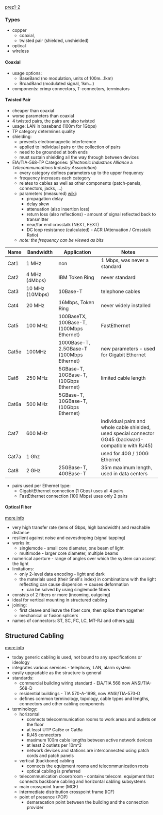 [prez1-2](https://lms.vsb.cz/pluginfile.php/2310316/course/section/2805839/media.pdf)
### Types 
- copper 
	- coaxial, 
	- twisted pair (shielded, unshielded)
- optical
- wireless
#### Coaxial
- usage options: 
	- BaseBand (no modulation, units of 100m...1km)
	- BroadBand (modulated signal, 1km...)
- components: crimp connectors, T-connectors, terminators
#### Twisted Pair
- cheaper than coaxial
- worse parameters than coaxial
- 4 twisted pairs, the pairs are also twisted
- usage: LAN in baseband (100m for 1Gbps)
- TP category determines quality
- shielding:
	- prevents electromagnetic interference
	- applied to individual pairs or the collection of pairs 
	- need to be grounded at both ends
	- must sustain shielding all the way through between devices
- EIA/TIA-568-TP Categories: (*Electronic Industries Alliance* a *Telecommuncations Industry Association*)
	- every category defines parameters up to the upper frequency
	- frequency increases each category
	- relates to cables as well as other components (patch-panels, connectors, jacks, ...)
	- parameters (measured) [wiki](https://en.wikipedia.org/wiki/Copper_cable_certification?useskin=vector):
		- propagation delay
		- delay skew
		- attenuation (also insertion loss)
		- return loss (also reflections) - amount of signal reflected back to transmitter
		- near/far end crosstalk (NEXT, FEXT)
		- DC loop resistance
	    (calculated) - ACR (Attenuation / Crosstalk Ratio)
	- *note: the frequency can be viewed as bits*

| Name  | Bandwidth       | Application                               | Notes                                                                                                  |
| ----- | --------------- | ----------------------------------------- | ------------------------------------------------------------------------------------------------------ |
| Cat1  | 1 MHz           | non                                       | 1 Mbps, was never a standard                                                                           |
| Cat2  | 4 MHz (4Mbps)   | IBM Token Ring                            | never standard                                                                                         |
| Cat3  | 10 MHz (10Mbps) | 10Base-T                                  | telephone cables                                                                                       |
| Cat4  | 20 MHz          | 16Mbps, Token Ring                        | never widely installed                                                                                 |
| Cat5  | 100 MHz         | 100BaseTX, 100Base-T, (100Mbps Ethernet)  | FastEthernet                                                                                           |
| Cat5e | 100MHz          | 1000Base-T, 2.5GBase-T (100Mbps Ethernet) | new parameters - used for Gigabit Ethernet                                                             |
| Cat6  | 250 MHz         | 5GBase-T, 10GBase-T, (10Gbps Ethernet)    | limited cable length                                                                                   |
| Cat6a | 500 MHz         | 5GBase-T, 10GBase-T, (10Gbps Ethernet)    |                                                                                                        |
| Cat7  | 600 MHz         |                                           | individual pairs and whole cable shielded, used special connector GG45 (backward-compatible with RJ45) |
| Cat7a | 1 Ghz           |                                           | used for 40G / 100G Ethernet                                                                           |
| Cat8  | 2 GHz           | 25GBase-T, 40GBase-T                      | 35m maximum length, used in data centers                                                               |
- pairs used per Ethernet type:
	- GigabitEthernet connection (1 Gbps) uses all 4 pairs
	- FastEthernet connection (100 Mbps) uses only 2 pairs
#### Optical Fiber	
[more info](https://www.thefoa.org/tech/ref/basic/fiber.html)
- very high transfer rate (tens of Gbps, high bandwidth) and reachable distance
- resilient against noise and eavesdroping (signal tapping)
- works in: 
	- singlemode - small core diameter, one beam of light
	- multimode - larger core diameter, multiple beams
- numerical aperture - range of angles over which the system can accept the light
- limitations:
	- only 2-level data encoding - light and dark
	- the materials used (their Snell's index) in combinations with the light reflecting can cause dispersion -> causes deformation 
		- can be solved by using singlemode fibers
- consists of 2 fibers or more (incoming, outgoing)
- ideal for vertical mounting in structured cabling
- joining:
	- first cleave and leave the fiber core, then splice them together
	- mechanical or fusion splicers
- names of connectors: ST, SC, FC, LC, MT-RJ and others [wiki](http://en.wikipedia.org/wiki/Optical_fiber_connector)


## Structured Cabling
[more info](https://community.fs.com/article/horizontal-cabling-vs-backbone-cabling.html)
- today generic cabling is used, not bound to any specifications or ideology
- integrates various services - telephony, LAN, alarm system
- easily upgradable as the structure is general
- standards:
	- commercial building wiring standard - EIA/TIA 568 now ANSI/TIA-568-D
	- residential buildings - TIA 570-A-1998, now ANSI/TIA-570-D
	- defines common terminology, topology, cable types and lengths, connectors and other cabling components
- terminology:
	- horizontal 
		- connects telecommunication rooms to work areas and outlets on the floor
		- at least UTP Cat5e or Cat6a 
		- RJ45 connectors
		- maximum 100m cable lengths between active network devices
		- at least 2 outlets per 10m^2
		- network devices and stations are interconnected using patch cords and patch panels
	- vertical (backbone) cabling 
		- connects the equipment rooms and telecommunication roots
		- optical cabling is preferred
	- telecommunication closet/room - contains telecom. equipment that connects backbone cabling and horizontal cabling subsystems
	- main crosspoint frame (MCF)
	- intermediate distribution crosspoint frame (ICF)
	- point of presence (POP)
		- demaracation point between the building and the connection provider
